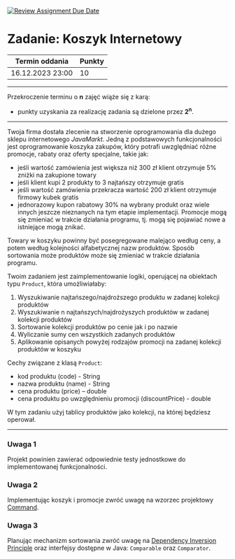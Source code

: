 [![Review Assignment Due Date](https://classroom.github.com/assets/deadline-readme-button-24ddc0f5d75046c5622901739e7c5dd533143b0c8e959d652212380cedb1ea36.svg)](https://classroom.github.com/a/rtnRS5sc)

# Zadanie: Koszyk Internetowy

| Termin oddania   | Punkty |
| ---------------- | :----- |
| 16.12.2023 23:00 | 10     |

---

Przekroczenie terminu o **n** zajęć wiąże się z karą:

- punkty uzyskania za realizację zadania są dzielone przez **2<sup>n</sup>**.

---

Twoja firma dostała zlecenie na stworzenie oprogramowania dla dużego sklepu internetowego _JavaMarkt_.
Jedną z podstawowych funkcjonalności jest oprogramowanie koszyka zakupów,
który potrafi uwzględniać różne promocje, rabaty oraz oferty specjalne, takie jak:

- jeśli wartość zamówienia jest większa niż 300 zł klient otrzymuje 5% zniżki na zakupione towary
- jeśli klient kupi 2 produkty to 3 najtańszy otrzymuje gratis
- jeśli wartość zamówienia przekracza wartość 200 zł klient otrzymuje firmowy kubek gratis
- jednorazowy kupon rabatowy 30% na wybrany produkt
  oraz wiele innych jeszcze nieznanych na tym etapie implementacji.
  Promocje mogą się zmieniać w trakcie działania programu, tj. mogą się pojawiać nowe a istniejące mogą znikać.

Towary w koszyku powinny być posegregowane malejąco według ceny,
a potem według kolejności alfabetycznej nazw produktów.
Sposób sortowania może produktów może się zmieniać w trakcie działania programu.

Twoim zadaniem jest zaimplementowanie logiki, operującej na obiektach typu `Product`,
która umożliwiałaby:

1. Wyszukiwanie najtańszego/najdroższego produktu w zadanej kolekcji produktów
2. Wyszukiwanie n najtańszych/najdrożyszych produktów w zadanej kolekcji produktów
3. Sortowanie kolekcji produktów po cenie jak i po nazwie
4. Wyliczanie sumy cen wszystkich zadanych produktów
5. Aplikowanie opisanych powyżej rodzajów promocji na zadanej kolekcji produktów w koszyku

Cechy związane z klasą `Product`:

- kod produktu (code) - String
- nazwa produktu (name) - String
- cena produktu (price) – double
- cena produktu po uwzględnieniu promocji (discountPrice) - double

W tym zadaniu użyj tablicy produktów jako kolekcji, na której będziesz operował.

---

### Uwaga 1

Projekt powinien zawierać odpowiednie testy jednostkowe do implementowanej funkcjonalności.

### Uwaga 2

Implementując koszyk i promocje zwróć uwagę na wzorzec projektowy [Command](https://www.oodesign.com/command-pattern.html).

### Uwaga 3

Planując mechanizm sortowania zwróć uwagę na [Dependency Inversion Principle](https://www.oodesign.com/dependency-inversion-principle.html) oraz
interfejsy dostępne w Java: `Comparable` oraz `Comparator`.
